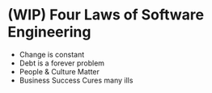 # (WIP) Four Laws of Software Engineering

* Change is constant
* Debt is a forever problem
* People & Culture Matter
* Business Success Cures many ills
